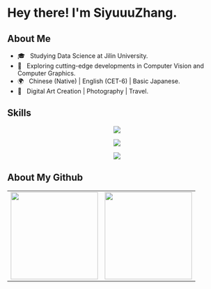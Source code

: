# Hey there! I'm SiyuuuZhang.

## About Me

- 🎓 &nbsp; Studying Data Science at Jilin University.
- 🤔 &nbsp; Exploring cutting-edge developments in Computer Vision and Computer Graphics.
- 🌍 &nbsp; Chinese (Native) | English (CET-6) | Basic Japanese.
- 🎨 &nbsp; Digital Art Creation | Photography | Travel.

## Skills

<p align="center">
  <a href="https://skillicons.dev">
    <img src="https://skillicons.dev/icons?i=py,cpp,cs,java,r,pytorch,tensorflow,matlab"/>
  </a>
</p>

<p align="center">
  <a href="https://skillicons.dev">
    <img src="https://skillicons.dev/icons?i=git,mysql,html,css,js,latex"/>
  </a>
</p>

<p align="center">
  <a href="https://skillicons.dev">
    <img src="https://skillicons.dev/icons?i=ps,pr,ae,au"/>
  </a>
</p>

## About My Github

<div align="center">
  <table style="width:100%;">
    <tr>
      <td align="center">
        <img height='200' src="https://github-readme-stats.vercel.app/api?username=SiyuuuZhang&show_icons=true" />
      </td>
      <td align="center">
        <img height='200' src="https://github-readme-stats.vercel.app/api/top-langs/?username=SiyuuuZhang&layout=compact" />
      </td>
    </tr>
  </table>
</div>
